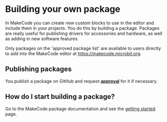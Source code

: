 # Building your own package

In MakeCode you can create new custom blocks to use in the editor and include them in your projects. You do this by building a package. Packages are really useful for publishing drivers for accessories and hardware, as well as adding in new software features.

Only packages on the 'approved package list' are available to users directly to add into the MakeCode editor at https://makecode.microbit.org.

## Publishing packages

You publish a package on GitHub and request **[approval](./approval)** for it if necessary.

## How do I start building a package?

Go to the MakeCode package documentation and see the [getting started](https://makecode.com/extensions/getting-started) page.